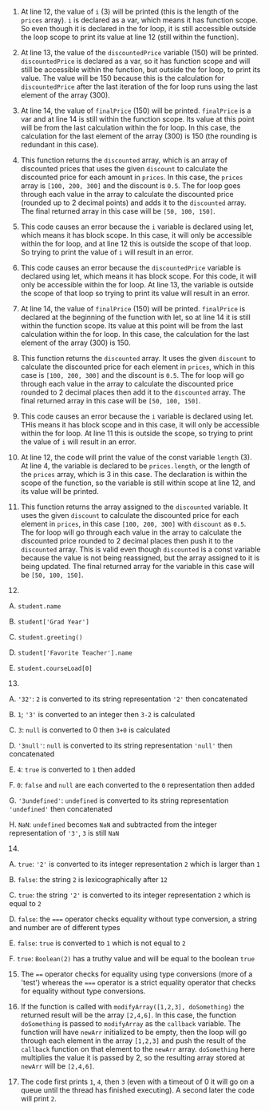 1. At line 12, the value of `i` (3) will be printed (this is the length of the `prices` array). `i` is declared as a var, which means it has function scope. So even though it is declared in the for loop, it is still accessible outside the loop scope to print its value at line 12 (still within the function).

2. At line 13, the value of the `discountedPrice` variable (150) will be printed.  `discountedPrice` is declared as a var, so it has function scope and will still be accessible within the function, but outside the for loop, to print its value. The value will be 150 because this is the calculation for `discountedPrice` after the last iteration of the for loop runs using the last element of the array (300).

3. At line 14, the value of `finalPrice` (150) will be printed. `finalPrice` is a var and at line 14 is still within the function scope. Its value at this point will be from the last calculation within the for loop. In this case, the calculation for the last element of the array (300) is 150 (the rounding is redundant in this case).

4. This function returns the `discounted` array, which is an array of discounted prices that uses the given `discount` to calculate the discounted price for each amount in `prices`. In this case, the `prices` array is `[100, 200, 300]` and the discount is `0.5`. The for loop goes through each value in the array to calculate the discounted price (rounded up to 2 decimal points) and adds it to the `discounted` array. The final returned array in this case will be `[50, 100, 150]`.

5. This code causes an error because the `i` variable is declared using let, which means it has block scope. In this case, it will only be accessible within the for loop, and at line 12 this is outside the scope of that loop. So trying to print the value of `i` will result in an error.

6. This code causes an error because the `discountedPrice` variable is declared using let, which means it has block scope. For this code, it will only be accessible within the for loop. At line 13, the variable is outside the scope of that loop so trying to print its value will result in an error.

7. At line 14, the value of `finalPrice` (150) will be printed. `finalPrice` is declared at the beginning of the function with let, so at line 14 it is still within the function scope. Its value at this point will be from the last calculation within the for loop. In this case, the calculation for the last element of the array (300) is 150.

8. This function returns the `discounted` array. It uses the given `discount` to calculate the discounted price for each element in `prices`, which in this case is `[100, 200, 300]` and the discount is `0.5`. The for loop will go through each value in the array to calculate the discounted price rounded to 2 decimal places then add it to the `discounted` array. The final returned array in this case will be `[50, 100, 150]`.

9.  This code causes an error because the `i` variable is declared using let. THis means it has block scope and in this case, it will only be accessible within the for loop. At line 11 this is outside the scope, so trying to print the value of `i` will result in an error.

10. At line 12, the code will print the value of the const variable `length` (3). At line 4, the variable is declared to be `prices.length`, or the length of the `prices` array, which is 3 in this case. The declaration is within the scope of the function, so the variable is still within scope at line 12, and its value will be printed.

11. This function returns the array assigned to the `discounted` variable. It uses the given `discount` to calculate the discounted price for each element in `prices`, in this case `[100, 200, 300]` with `discount` as `0.5`. The for loop will go through each value in the array to calculate the discounted price rounded to 2 decimal places then push it to the `discounted` array. This is valid even though `discounted` is a const variable because the value is not being reassigned, but the array assigned to it is being updated. The final returned array for the variable in this case will be `[50, 100, 150]`.

12. 
A. `student.name`

B. `student['Grad Year']`

C. `student.greeting()`

D. `student['Favorite Teacher'].name`

E. `student.courseLoad[0]`

13.  
A. `'32'`: `2` is converted to its string representation `'2'` then concatenated

B. `1`; `'3'` is converted to an integer then `3-2` is calculated

C. `3`: `null` is converted to 0 then `3+0` is calculated

D. `'3null'`: `null` is converted to its string representation `'null'` then concatenated

E. `4`: `true` is converted to `1` then added

F. `0`: `false` and `null` are each converted to the `0` representation then added

G. `'3undefined'`: `undefined` is converted to its string representation `'undefined'` then concatenated

H. `NaN`: `undefined` becomes `NaN` and subtracted from the integer representation of `'3'`, `3` is still `NaN`

14.   
A. `true`: `'2'` is converted to its integer representation `2` which is larger than `1`

B. `false`: the string `2` is lexicographically after `12`

C. `true`: the string `'2'` is converted to its integer representation `2` which is equal to `2`

D. `false`: the `===` operator checks equality without type conversion, a string and number are of different types

E. `false`: `true` is converted to `1` which is not equal to `2`

F. `true`: `Boolean(2)` has a truthy value and will be equal to the boolean `true`

15.  The `==` operator checks for equality using type conversions (more of a 'test') whereas the `===` operator is a strict equality operator that checks for equality without type conversions.

17.  If the function is called with `modifyArray([1,2,3], doSomething)` the returned result will be the array `[2,4,6]`. In this case, the function `doSomething` is passed to `modifyArray` as the `callback` variable. The function will have `newArr` initialized to be empty, then the loop will go through each element in the array `[1,2,3]` and push the result of the `callback` function on that element to the `newArr` array. `doSomething` here multiplies the value it is passed by 2, so the resulting array stored at `newArr` will be `[2,4,6]`.

19.  The code first prints `1`, `4`, then `3` (even with a timeout of 0 it will go on a queue until the thread has finished executing). A second later the code will print `2`.
